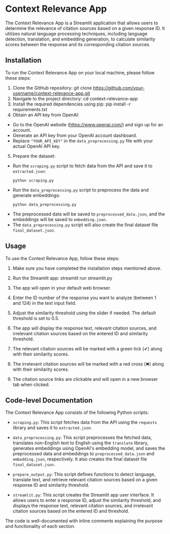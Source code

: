 # Context Relevance App

The Context Relevance App is a Streamlit application that allows users to determine the relevance of citation sources based on a given response ID. It utilizes natural language processing techniques, including language detection, translation, and embedding generation, to calculate similarity scores between the response and its corresponding citation sources.

## Installation

To run the Context Relevance App on your local machine, please follow these steps:

1. Clone the GitHub repository:
   git clone https://github.com/your-username/context-relevance-app.git
2. Navigate to the project directory:
   cd context-relevance-app
3. Install the required dependencies using pip:
   pip install -r requirements.txt
4. Obtain an API key from OpenAI:
- Go to the OpenAI website (https://www.openai.com/) and sign up for an account.
- Generate an API key from your OpenAI account dashboard.
- Replace `"YOUR_API_KEY"` in the `data_preprocessing.py` file with your actual OpenAI API key.

5. Prepare the dataset:
- Run the `scraping.py` script to fetch data from the API and save it to `extracted.json`:
  ```
  python scraping.py
  ```
- Run the `data_preprocessing.py` script to preprocess the data and generate embeddings:
  ```
  python data_preprocessing.py
  ```
- The preprocessed data will be saved to `preprocessed_data.json`, and the embeddings will be saved to `embedding.json`.
- The `data_preprocessing.py` script will also create the final dataset file `final_dataset.json`.

## Usage

To use the Context Relevance App, follow these steps:

1. Make sure you have completed the installation steps mentioned above.

2. Run the Streamlit app:
   streamlit run streamlit.py
3. The app will open in your default web browser.

4. Enter the ID number of the response you want to analyze (between 1 and 124) in the text input field.

5. Adjust the similarity threshold using the slider if needed. The default threshold is set to 0.5.

6. The app will display the response text, relevant citation sources, and irrelevant citation sources based on the entered ID and similarity threshold.

7. The relevant citation sources will be marked with a green tick (✔) along with their similarity scores.

8. The irrelevant citation sources will be marked with a red cross (✖) along with their similarity scores.

9. The citation source links are clickable and will open in a new browser tab when clicked.

## Code-level Documentation

The Context Relevance App consists of the following Python scripts:

- `scraping.py`: This script fetches data from the API using the `requests` library and saves it to `extracted.json`.

- `data_preprocessing.py`: This script preprocesses the fetched data, translates non-English text to English using the `translate` library, generates embeddings using OpenAI's embedding model, and saves the preprocessed data and embeddings to `preprocessed_data.json` and `embedding.json`, respectively. It also creates the final dataset file `final_dataset.json`.

- `prepare_output.py`: This script defines functions to detect language, translate text, and retrieve relevant citation sources based on a given response ID and similarity threshold.

- `streamlit.py`: This script creates the Streamlit app user interface. It allows users to enter a response ID, adjust the similarity threshold, and displays the response text, relevant citation sources, and irrelevant citation sources based on the entered ID and threshold.

The code is well-documented with inline comments explaining the purpose and functionality of each section.

